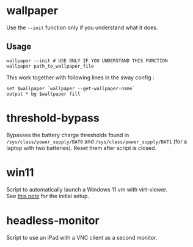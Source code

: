 # wallpaper
Use the ```--init``` function only if you understand what it does.

## Usage
```
wallpaper --init # USE ONLY IF YOU UNDERSTAND THIS FUNCTION
wallpaper path_to_wallpaper_file
```
This work together with following lines in the sway config :
```
set $wallpaper `wallpaper --get-wallpaper-name`
output * bg $wallpaper fill
```

# threshold-bypass
Bypasses the battery charge thresholds found in ```/sys/class/power_supply/BAT0``` and ```/sys/class/power_supply/BAT1``` (for a laptop with two batteries). Reset them after script is closed.

# win11
Script to automatically launch a Windows 11 vm with virt-viewer.  
See [this note](../resources/windows11_vm.md) for the initial setup.

# headless-monitor
Script to use an iPad with a VNC client as a second monitor.
